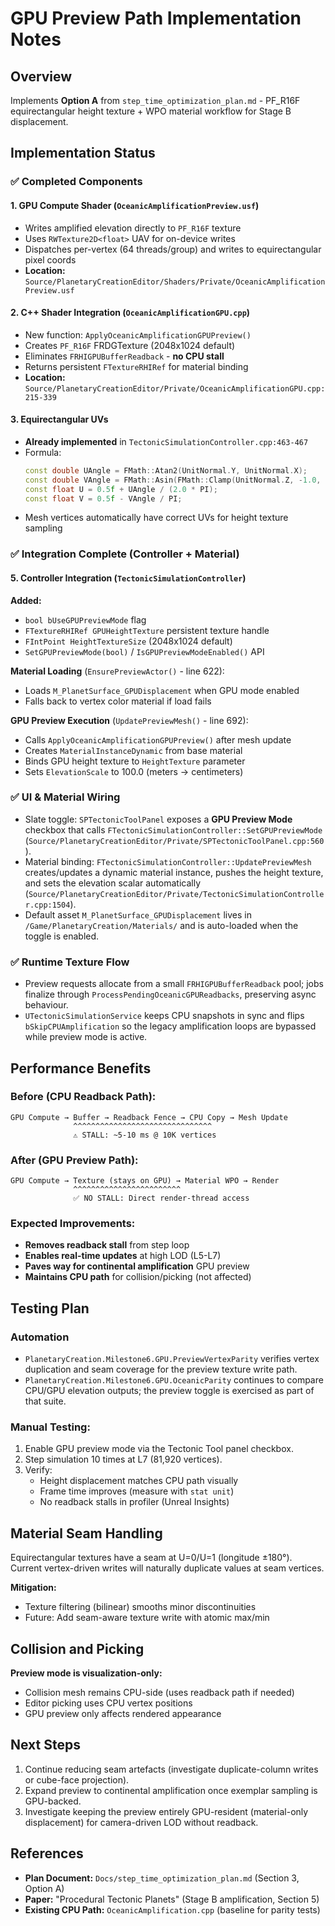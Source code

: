 # GPU Preview Path Implementation Notes

## Overview
Implements **Option A** from `step_time_optimization_plan.md` - PF_R16F equirectangular height texture + WPO material workflow for Stage B displacement.

## Implementation Status

### ✅ Completed Components

#### 1. GPU Compute Shader (`OceanicAmplificationPreview.usf`)
- Writes amplified elevation directly to `PF_R16F` texture
- Uses `RWTexture2D<float>` UAV for on-device writes
- Dispatches per-vertex (64 threads/group) and writes to equirectangular pixel coords
- **Location:** `Source/PlanetaryCreationEditor/Shaders/Private/OceanicAmplificationPreview.usf`

#### 2. C++ Shader Integration (`OceanicAmplificationGPU.cpp`)
- New function: `ApplyOceanicAmplificationGPUPreview()`
- Creates `PF_R16F` FRDGTexture (2048x1024 default)
- Eliminates `FRHIGPUBufferReadback` - **no CPU stall**
- Returns persistent `FTextureRHIRef` for material binding
- **Location:** `Source/PlanetaryCreationEditor/Private/OceanicAmplificationGPU.cpp:215-339`

#### 3. Equirectangular UVs
- **Already implemented** in `TectonicSimulationController.cpp:463-467`
- Formula:
  ```cpp
  const double UAngle = FMath::Atan2(UnitNormal.Y, UnitNormal.X);
  const double VAngle = FMath::Asin(FMath::Clamp(UnitNormal.Z, -1.0, 1.0));
  const float U = 0.5f + UAngle / (2.0 * PI);
  const float V = 0.5f - VAngle / PI;
  ```
- Mesh vertices automatically have correct UVs for height texture sampling

### ✅ Integration Complete (Controller + Material)

#### 5. Controller Integration (`TectonicSimulationController`)
**Added:**
- `bool bUseGPUPreviewMode` flag
- `FTextureRHIRef GPUHeightTexture` persistent texture handle
- `FIntPoint HeightTextureSize` (2048x1024 default)
- `SetGPUPreviewMode(bool)` / `IsGPUPreviewModeEnabled()` API

**Material Loading** (`EnsurePreviewActor()` - line 622):
- Loads `M_PlanetSurface_GPUDisplacement` when GPU mode enabled
- Falls back to vertex color material if load fails

**GPU Preview Execution** (`UpdatePreviewMesh()` - line 692):
- Calls `ApplyOceanicAmplificationGPUPreview()` after mesh update
- Creates `MaterialInstanceDynamic` from base material
- Binds GPU height texture to `HeightTexture` parameter
- Sets `ElevationScale` to 100.0 (meters → centimeters)

### ✅ UI & Material Wiring
- Slate toggle: `SPTectonicToolPanel` exposes a **GPU Preview Mode** checkbox that calls `FTectonicSimulationController::SetGPUPreviewMode` (`Source/PlanetaryCreationEditor/Private/SPTectonicToolPanel.cpp:560`).
- Material binding: `FTectonicSimulationController::UpdatePreviewMesh` creates/updates a dynamic material instance, pushes the height texture, and sets the elevation scalar automatically (`Source/PlanetaryCreationEditor/Private/TectonicSimulationController.cpp:1504`).
- Default asset `M_PlanetSurface_GPUDisplacement` lives in `/Game/PlanetaryCreation/Materials/` and is auto-loaded when the toggle is enabled.

### ✅ Runtime Texture Flow
- Preview requests allocate from a small `FRHIGPUBufferReadback` pool; jobs finalize through `ProcessPendingOceanicGPUReadbacks`, preserving async behaviour.
- `UTectonicSimulationService` keeps CPU snapshots in sync and flips `bSkipCPUAmplification` so the legacy amplification loops are bypassed while preview mode is active.

## Performance Benefits

### Before (CPU Readback Path):
```
GPU Compute → Buffer → Readback Fence → CPU Copy → Mesh Update
              ^^^^^^^^^^^^^^^^^^^^^^^^^^^^^^^
              ⚠️ STALL: ~5-10 ms @ 10K vertices
```

### After (GPU Preview Path):
```
GPU Compute → Texture (stays on GPU) → Material WPO → Render
              ^^^^^^^^^^^^^^^^^^^^^^^^
              ✅ NO STALL: Direct render-thread access
```

### Expected Improvements:
- **Removes readback stall** from step loop
- **Enables real-time updates** at high LOD (L5-L7)
- **Paves way for continental amplification** GPU preview
- **Maintains CPU path** for collision/picking (not affected)

## Testing Plan

### Automation
- `PlanetaryCreation.Milestone6.GPU.PreviewVertexParity` verifies vertex duplication and seam coverage for the preview texture write path.
- `PlanetaryCreation.Milestone6.GPU.OceanicParity` continues to compare CPU/GPU elevation outputs; the preview toggle is exercised as part of that suite.

### Manual Testing:
1. Enable GPU preview mode via the Tectonic Tool panel checkbox.
2. Step simulation 10 times at L7 (81,920 vertices).
3. Verify:
   - Height displacement matches CPU path visually
   - Frame time improves (measure with `stat unit`)
   - No readback stalls in profiler (Unreal Insights)

## Material Seam Handling

Equirectangular textures have a seam at U=0/U=1 (longitude ±180°). Current vertex-driven writes will naturally duplicate values at seam vertices.

**Mitigation:**
- Texture filtering (bilinear) smooths minor discontinuities
- Future: Add seam-aware texture write with atomic max/min

## Collision and Picking

**Preview mode is visualization-only:**
- Collision mesh remains CPU-side (uses readback path if needed)
- Editor picking uses CPU vertex positions
- GPU preview only affects rendered appearance

## Next Steps
1. Continue reducing seam artefacts (investigate duplicate-column writes or cube-face projection).
2. Expand preview to continental amplification once exemplar sampling is GPU-backed.
3. Investigate keeping the preview entirely GPU-resident (material-only displacement) for camera-driven LOD without readback.

## References
- **Plan Document:** `Docs/step_time_optimization_plan.md` (Section 3, Option A)
- **Paper:** "Procedural Tectonic Planets" (Stage B amplification, Section 5)
- **Existing CPU Path:** `OceanicAmplification.cpp` (baseline for parity tests)
